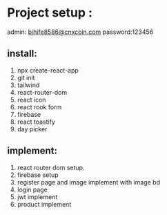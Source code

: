 # Project setup :


admin: bihife8586@cnxcoin.com
password:123456

## install:
1. npx create-react-app 
2. git init
3. tailwind
4. react-router-dom
5. react icon  
6. react rook form
7. firebase 
8. react toastify
9. day picker 

## implement:
1. react router dom setup.
2. firebase setup 
3. register page and image implement with image bd
4. login page
5. jwt implement 
6. product implement
